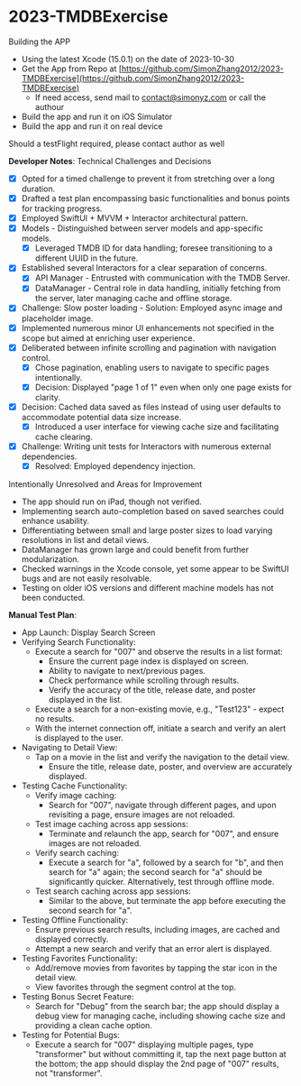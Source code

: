 # 2023-TMDBExercise

Building the APP


- Using the latest Xcode (15.0.1) on the date of 2023-10-30
- Get the App from Repo at [https://github.com/SimonZhang2012/2023-TMDBExercise](https://github.com/SimonZhang2012/2023-TMDBExercise)
	- If need access, send mail to [contact@simonyz.com](https://contact@simonyz.com) or call the authour
- Build the app and run it on iOS Simulator 
- Build the app and run it on real device

Should a testFlight required, please contact author as well


**Developer Notes**: Technical Challenges and Decisions


- [x] Opted for a timed challenge to prevent it from stretching over a long duration.
- [x] Drafted a test plan encompassing basic functionalities and bonus points for tracking progress.
- [x] Employed SwiftUI + MVVM + Interactor architectural pattern.
- [x] Models - Distinguished between server models and app-specific models.
	- [x] Leveraged TMDB ID for data handling; foresee transitioning to a different UUID in the future.
- [x] Established several Interactors for a clear separation of concerns.
	- [x] API Manager - Entrusted with communication with the TMDB Server.
	- [x] DataManager - Central role in data handling, initially fetching from the server, later managing cache and offline storage.
- [x] Challenge: Slow poster loading - Solution: Employed async image and placeholder image.
- [x] Implemented numerous minor UI enhancements not specified in the scope but aimed at enriching user experience.
- [x] Deliberated between infinite scrolling and pagination with navigation control.
	- [x] Chose pagination, enabling users to navigate to specific pages intentionally.
	- [x] Decision: Displayed "page 1 of 1" even when only one page exists for clarity.
- [x] Decision: Cached data saved as files instead of using user defaults to accommodate potential data size increase.
	- [x] Introduced a user interface for viewing cache size and facilitating cache clearing.
- [x] Challenge: Writing unit tests for Interactors with numerous external dependencies.
	- [x] Resolved: Employed dependency injection.

Intentionally Unresolved and Areas for Improvement

- The app should run on iPad, though not verified.
- Implementing search auto-completion based on saved searches could enhance usability.
- Differentiating between small and large poster sizes to load varying resolutions in list and detail views.
- DataManager has grown large and could benefit from further modularization.
- Checked warnings in the Xcode console, yet some appear to be SwiftUI bugs and are not easily resolvable.
- Testing on older iOS versions and different machine models has not been conducted.


**Manual Test Plan**: 

- App Launch: Display Search Screen
- Verifying Search Functionality:
	- Execute a search for "007" and observe the results in a list format:
		- Ensure the current page index is displayed on screen.
		- Ability to navigate to next/previous pages.
		- Check performance while scrolling through results.
		- Verify the accuracy of the title, release date, and poster displayed in the list.
	- Execute a search for a non-existing movie, e.g., "Test123" - expect no results.
	- With the internet connection off, initiate a search and verify an alert is displayed to the user.
- Navigating to Detail View:
	- Tap on a movie in the list and verify the navigation to the detail view.
		- Ensure the title, release date, poster, and overview are accurately displayed.
- Testing Cache Functionality:
	- Verify image caching:
		- Search for "007", navigate through different pages, and upon revisiting a page, ensure images are not reloaded.
	- Test image caching across app sessions:
		- Terminate and relaunch the app, search for "007", and ensure images are not reloaded.
	- Verify search caching:
		- Execute a search for "a", followed by a search for "b", and then search for "a" again; the second search for "a" should be significantly quicker. Alternatively, test through offline mode.
	- Test search caching across app sessions:
		- Similar to the above, but terminate the app before executing the second search for "a".
- Testing Offline Functionality:
	- Ensure previous search results, including images, are cached and displayed correctly.
	- Attempt a new search and verify that an error alert is displayed.
- Testing Favorites Functionality:
	- Add/remove movies from favorites by tapping the star icon in the detail view.
	- View favorites through the segment control at the top.
- Testing Bonus Secret Feature:
	- Search for "Debug" from the search bar; the app should display a debug view for managing cache, including showing cache size and providing a clean cache option.
- Testing for Potential Bugs:
	- Execute a search for "007" displaying multiple pages, type "transformer" but without committing it, tap the next page button at the bottom; the app should display the 2nd page of "007" results, not "transformer".

